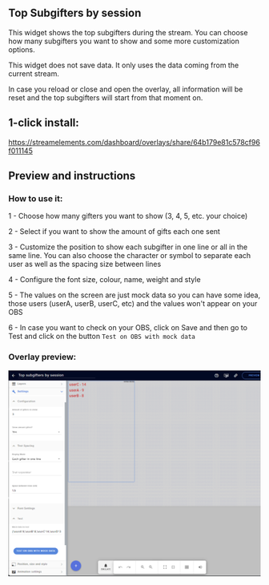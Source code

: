 ## Top Subgifters by session

This widget shows the top subgifters during the stream. You can choose how many subgifters you want to show and some more customization options.

This widget does not save data. It only uses the data coming from the current stream. 

In case you reload or close and open the overlay, all information will be reset and the top subgifters will start from that moment on.

## 1-click install: 

https://streamelements.com/dashboard/overlays/share/64b179e81c578cf96f011145

## Preview and instructions

### How to use it:

1 - Choose how many gifters you want to show (3, 4, 5, etc. your choice)

2 - Select if you want to show the amount of gifts each one sent

3 - Customize the position to show each subgifter in one line or all in the same line. You can also choose the character or symbol to separate each user as well as the spacing size between lines

4 - Configure the font size, colour, name, weight and style

5 - The values on the screen are just mock data so you can have some idea, those users (userA, userB, userC, etc) and the values won't appear on your OBS

6 - In case you want to check on your OBS, click on Save and then go to Test and click on the button `Test on OBS with mock data`

### Overlay preview:
![Overlay Preview](/top-subgifters-by-session/widget.png)
